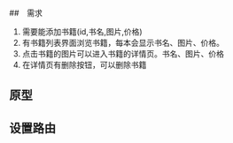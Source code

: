 ##　需求
1. 需要能添加书籍(id,书名,图片,价格)
2. 有书籍列表界面浏览书籍，每本会显示书名、图片、价格。
3. 点击书籍的图片可以进入书籍的详情页。书名、图片、价格
4. 在详情页有删除按钮，可以删除书籍


##  原型


## 设置路由
